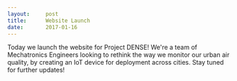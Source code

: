 ```yaml
---
layout:     post
title:      Website Launch
date:       2017-01-16
---
```


Today we launch the website for Project DENSE! We're a team of Mechatronics Engineers looking to rethink the way we monitor our urban air quality, by creating an IoT device for deployment across cities. Stay tuned for further updates!
